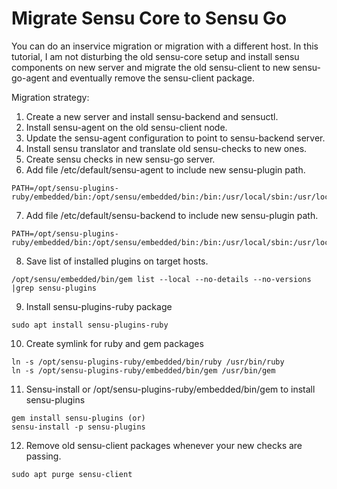 # Migrate Sensu Core to Sensu Go

You can do an inservice migration or migration with a different host. In this tutorial, I am not disturbing the old sensu-core setup and install sensu components on new server and migrate the old sensu-client to new sensu-go-agent and eventually remove the sensu-client package.

Migration strategy:

1. Create a new server and install sensu-backend and sensuctl.
2. Install sensu-agent on the old sensu-client node.
3. Update the sensu-agent configuration to point to sensu-backend server.
4. Install sensu translator and translate old sensu-checks to new ones.
5. Create sensu checks in new sensu-go server.
6. Add file /etc/default/sensu-agent to include new sensu-plugin path.
```
PATH=/opt/sensu-plugins-ruby/embedded/bin:/opt/sensu/embedded/bin:/bin:/usr/local/sbin:/usr/local/bin:/usr/sbin:/usr/bin
```
7. Add file /etc/default/sensu-backend to include new sensu-plugin path.
```
PATH=/opt/sensu-plugins-ruby/embedded/bin:/opt/sensu/embedded/bin:/bin:/usr/local/sbin:/usr/local/bin:/usr/sbin:/usr/bin
```
8. Save list of installed plugins on target hosts.
```
/opt/sensu/embedded/bin/gem list --local --no-details --no-versions |grep sensu-plugins
```
9. Install sensu-plugins-ruby package
```
sudo apt install sensu-plugins-ruby
```
10. Create symlink for ruby and gem packages
```
ln -s /opt/sensu-plugins-ruby/embedded/bin/ruby /usr/bin/ruby
ln -s /opt/sensu-plugins-ruby/embedded/bin/gem /usr/bin/gem
```
11. Sensu-install or /opt/sensu-plugins-ruby/embedded/bin/gem to install sensu-plugins
```
gem install sensu-plugins (or)
sensu-install -p sensu-plugins
```
12. Remove old sensu-client packages whenever your new checks are passing.
```
sudo apt purge sensu-client
```

